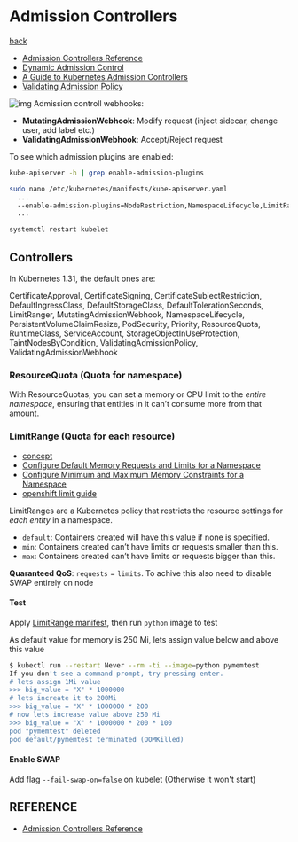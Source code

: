 # Admission Controllers

[back](../README.md)

- [Admission Controllers Reference](https://kubernetes.io/docs/reference/access-authn-authz/admission-controllers/)
- [Dynamic Admission Control](https://kubernetes.io/docs/reference/access-authn-authz/extensible-admission-controllers/)
- [A Guide to Kubernetes Admission Controllers](https://kubernetes.io/blog/2019/03/21/a-guide-to-kubernetes-admission-controllers/)
- [Validating Admission Policy](https://kubernetes.io/docs/reference/access-authn-authz/validating-admission-policy/)

![img](./img/admission-controller.png "Request evaulation order")
Admission controll webhooks:

- **MutatingAdmissionWebhook**: Modify request (inject sidecar, change user, add label etc.)
- **ValidatingAdmissionWebhook**: Accept/Reject request

To see which admission plugins are enabled:

```bash
kube-apiserver -h | grep enable-admission-plugins

sudo nano /etc/kubernetes/manifests/kube-apiserver.yaml
  ...
  --enable-admission-plugins=NodeRestriction,NamespaceLifecycle,LimitRanger,ServiceAccount,DefaultStorageClass,DefaultTolerationSeconds,MutatingAdmissionWebhook,ValidatingAdmissionWebhook,Priority,ResourceQuota
  ...

systemctl restart kubelet
```

## Controllers

In Kubernetes 1.31, the default ones are:

CertificateApproval, CertificateSigning, CertificateSubjectRestriction, DefaultIngressClass, DefaultStorageClass, DefaultTolerationSeconds, LimitRanger, MutatingAdmissionWebhook, NamespaceLifecycle, PersistentVolumeClaimResize, PodSecurity, Priority, ResourceQuota, RuntimeClass, ServiceAccount, StorageObjectInUseProtection, TaintNodesByCondition, ValidatingAdmissionPolicy, ValidatingAdmissionWebhook

### ResourceQuota (Quota for namespace)

With ResourceQuotas, you can set a memory or CPU limit to the _entire namespace_, ensuring that entities in it can’t consume more from that amount.

### LimitRange (Quota for each resource)

- [concept](https://kubernetes.io/docs/concepts/policy/limit-range/)
- [Configure Default Memory Requests and Limits for a Namespace](https://kubernetes.io/docs/tasks/administer-cluster/manage-resources/memory-default-namespace/)
- [Configure Minimum and Maximum Memory Constraints for a Namespace](https://kubernetes.io/docs/tasks/administer-cluster/manage-resources/memory-constraint-namespace/)
- [openshift limit guide](https://docs.openshift.com/container-platform/4.8/nodes/clusters/nodes-cluster-limit-ranges.html)

LimitRanges are a Kubernetes policy that restricts the resource settings for _each entity_ in a namespace.

- `default`: Containers created will have this value if none is specified.
- `min`: Containers created can’t have limits or requests smaller than this.
- `max`: Containers created can’t have limits or requests bigger than this.

**Quaranteed QoS**: `requests` = `limits`. To achive this also need to disable SWAP entirely on node

#### Test

Apply [LimitRange manifest](./LimitRange.yml), then run `python` image to test

As default value for memory is 250 Mi, lets assign value below and above this value

```bash
$ kubectl run --restart Never --rm -ti --image=python pymemtest
If you don't see a command prompt, try pressing enter.
# lets assign 1Mi value
>>> big_value = "X" * 1000000
# lets increate it to 200Mi
>>> big_value = "X" * 1000000 * 200
# now lets increase value above 250 Mi
>>> big_value = "X" * 1000000 * 200 * 100
pod "pymemtest" deleted
pod default/pymemtest terminated (OOMKilled)
```

#### Enable SWAP

Add flag `--fail-swap-on=false` on kubelet (Otherwise it won't start)

## REFERENCE

- [Admission Controllers Reference](https://kubernetes.io/docs/reference/access-authn-authz/admission-controllers)
